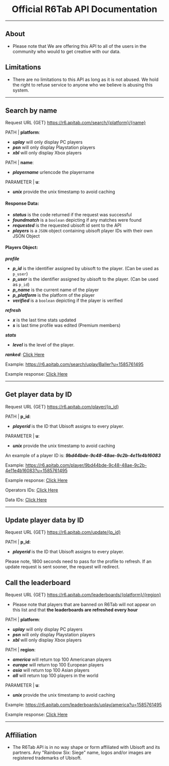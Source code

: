 <p align="center">
  <h1 align="center">Official R6Tab API Documentation</h3>
</p>

<hr>

## About
- Please note that We are offering this API to all of the users in the community who would to get creative with our data.

## Limitations
- There are no limitations to this API as long as it is not abused. We hold the right to refuse service to anyone who we believe is abusing this system.

<hr>

## Search by name

Request URL {GET} https://r6.apitab.com/search/{platform}/{name}

PATH | **platform**:

- <i>**uplay**</i> will only display PC players<br>
- <i>**psn**</i> will only display Playstation players<br>
- <i>**xbl**</i> will only display Xbox players<br>

PATH | **name**:

- <i>**playername**</i> urlencode the playername<br>

PARAMETER | **u**:

- <i>**unix**</i> provide the unix timestamp to avoid caching

#### Response Data:

- <i>**status**</i> is the code returned if the request was successful<br>
- <i>**foundmatch**</i> is a `boolean` depicting if any matches were found<br>
- <i>**requested**</i> is the requested ubisoft id sent to the API<br>
- <i>**players**</i> is a `JSON` object containing ubisoft player IDs with their own JSON Object<br>

#### Players Object:
<i> **profile**</i>
- <i>**p_id**</i> is the identifier assigned by ubisoft to the player. (Can be used as `p_user`)<br>
- <i>**p_user**</i> is the identifier assigned by ubisoft to the player. (Can be used as `p_id`)<br>
- <i>**p_name**</i> is the current name of the player<br>
- <i>**p_platform**</i> is the platform of the player<br>
- <i>**verified**</i> is a `boolean` depicting if the player is verified<br>

<i>**refresh**</i><br>
- <i>**x**</i> is the last time stats updated<br>
- <i>**s**</i> is last time profile was edited (Premium members)<br>

<i> **stats**</i><br>

- <i>**level**</i> is the level of the player.<br>

<i> **ranked**</i>: <u>[Click Here](https://github.com/Tabwire/R6Tab-API/blob/master/responses/playersdatabyname.json#L21)</u><br>

Example: https://r6.apitab.com/search/uplay/BaIIer?u=1585761495

Example response: <u>[Click Here](https://github.com/Tabwire/R6Tab-API/blob/master/responses/playersdatabyname.json)</u>

<hr>

## Get player data by ID

Request URL {GET} https://r6.apitab.com/player/{p_id}

PATH | **p_id**:

- <i>**playerid**</i> is the ID that Ubisoft assigns to every player.<br>

PARAMETER | **u**:

- <i>**unix**</i> provide the unix timestamp to avoid caching

An example of a player ID is: <i>**9bd44bde-9c48-48ae-9c2b-4e11e4b16083**</i>

Example: https://r6.apitab.com/player/9bd44bde-9c48-48ae-9c2b-4e11e4b16083?u=1585761495

Example response: <u>[Click Here](https://github.com/Tabwire/R6Tab-API/blob/master/responses/playerdatabyid.json)</u>

Operators IDs: <u>[Click Here](https://github.com/Tabwire/R6Tab-API/blob/master/Operators.md)</u>

Data IDs: <u>[Click Here](https://github.com/Tabwire/R6Tab-API/blob/master/Data.md)</u>

<hr>

## Update player data by ID

Request URL {GET} https://r6.apitab.com/update/{p_id}

PATH | **p_id**:
- <i>**playerid**</i> is the ID that Ubisoft assigns to every player.<br>

Please note, 1800 seconds need to pass for the profile to refresh. If an update request is sent sooner, the request will redirect.

## Call the leaderboard

Request URL {GET} https://r6.apitab.com/leaderboards/{platform}/{region}<br>
- Please note that players that are banned on R6Tab will not appear on this list and that **the leaderboards are refreshed every hour**<br>

PATH | **platform**:

- <i>**uplay**</i> will only display PC players<br>
- <i>**psn**</i> will only display Playstation players<br>
- <i>**xbl**</i> will only display Xbox players<br>

PATH | **region**:

- <i>**america**</i> will return top 100 Americanan players<br>
- <i>**europe**</i> will return top 100 European players<br>
- <i>**asia**</i> will return top 100 Asian players<br>
- <i>**all**</i> will return top 100 players in the world<br>

PARAMETER | **u**:

- <i>**unix**</i> provide the unix timestamp to avoid caching

Example: https://r6.apitab.com/leaderboards/uplay/america?u=1585761495

Example response: <u>[Click Here](https://github.com/Tabwire/R6Tab-API/blob/master/responses/leaderboardresponse.json)</u>

<hr>

## Affiliation
- The R6Tab API is in no way shape or form affiliated with Ubisoft and its partners. Any "Rainbow Six: Siege" name, logos and/or images are registered trademarks of Ubisoft.
